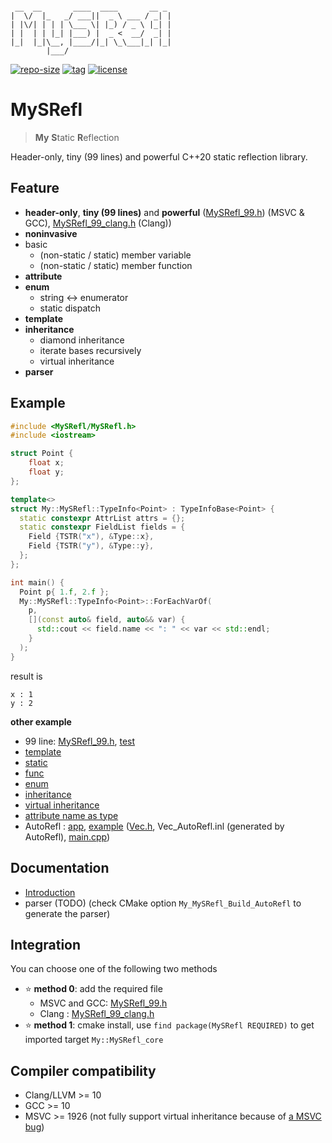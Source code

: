 ```

 __  __       ____  ____       __ _ 
|  \/  |_   _/ ___||  _ \ ___ / _| |
| |\/| | | | \___ \| |_) / _ \ |_| |
| |  | | |_| |___) |  _ <  __/  _| |
|_|  |_|\__, |____/|_| \_\___|_| |_|
        |___/                       

```

[![repo-size](https://img.shields.io/github/languages/code-size/shimakaze09/MySRefl?style=flat)](https://github.com/shimakaze09/MySRefl/archive/main.zip) [![tag](https://img.shields.io/github/v/tag/shimakaze09/MySRefl)](https://github.com/shimakaze09/MySRefl/tags) [![license](https://img.shields.io/github/license/shimakaze09/MySRefl)](LICENSE)

# MySRefl

> **My** **S**tatic **R**eflection

Header-only, tiny (99 lines) and powerful C++20 static reflection library.

## Feature

- **header-only**, **tiny (99 lines)** and **powerful** ([MySRefl_99.h](include/MySRefl_99.h)) (MSVC &
  GCC), [MySRefl_99_clang.h](include/MySRefl_99_clang.h) (Clang))
- **noninvasive**
- basic
    - (non-static / static) member variable
    - (non-static / static) member function
- **attribute**
- **enum**
    - string <-> enumerator
    - static dispatch
- **template**
- **inheritance**
    - diamond inheritance
    - iterate bases recursively
    - virtual inheritance
- **parser**

## Example

```c++
#include <MySRefl/MySRefl.h>
#include <iostream>

struct Point {
	float x;
	float y;
};

template<>
struct My::MySRefl::TypeInfo<Point> : TypeInfoBase<Point> {
  static constexpr AttrList attrs = {};
  static constexpr FieldList fields = {
    Field {TSTR("x"), &Type::x},
    Field {TSTR("y"), &Type::y},
  };
};

int main() {
  Point p{ 1.f, 2.f };
  My::MySRefl::TypeInfo<Point>::ForEachVarOf(
    p,
    [](const auto& field, auto&& var) {
      std::cout << field.name << ": " << var << std::endl;
    }
  );
}
```

result is

```
x : 1
y : 2
```

**other example**

- 99 line: [MySRefl_99.h](include/MySRefl_99.h), [test](src/test/06_99/main.cpp)
- [template](src/test/01_template/main.cpp)
- [static](src/test/02_static/main.cpp)
- [func](src/test/03_func/main.cpp)
- [enum](src/test/04_enum/main.cpp)
- [inheritance](src/test/05_inheritance/main.cpp)
- [virtual inheritance](src/test/07_virtual/main.cpp)
- [attribute name as type](src/test/10_type_attr/main.cpp)
- AutoRefl : [app](src/AutoRefl), [example](src/test/09_AutoRefl/00_basic) ([Vec.h](src/test/09_AutoRefl/00_basic/Vec.h),
Vec_AutoRefl.inl (generated by AutoRefl), [main.cpp](src/test/09_AutoRefl/00_basic/main.cpp))

## Documentation

- [Introduction](doc/intro.md)
- parser (TODO) (check CMake option `My_MySRefl_Build_AutoRefl` to generate the parser)

## Integration

You can choose one of the following two methods

- ⭐ **method 0**: add the required file
    - MSVC and GCC: [MySRefl_99.h](include/MySRefl_99.h)
    - Clang : [MySRefl_99_clang.h](include/MySRefl_99_clang.h)
- ⭐ **method 1**: cmake install, use `find package(MySRefl REQUIRED)` to get imported target `My::MySRefl_core`

## Compiler compatibility

- Clang/LLVM >= 10
- GCC >= 10
- MSVC >= 1926 (not fully support virtual inheritance because
  of [a MSVC bug](https://developercommunity.visualstudio.com/content/problem/1116835/member-pointer-of-a-class-with-a-virtual-base-1.html))
